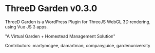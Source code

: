 # ThreeD Garden v0.3.0

ThreeD Garden is a WordPress Plugin for ThreeJS WebGL 3D rendering, using Vue JS 3 apps.

"A Virtual Garden + Homestead Management Solution"

Contributors: martymcgee, damartman, companyjuice, gardenuniversity
